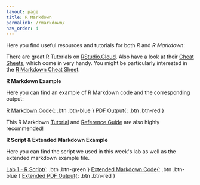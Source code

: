 ```yaml
---
layout: page
title: R Markdown
permalink: /rmarkdown/
nav_order: 4
---
```


 Here you find useful resources and tutorials for both _R_ and _R Markdown_:
 
There are great R Tutorials on [RStudio.Cloud](https://rstudio.cloud/learn/primers/). Also have a look at their [Cheat Sheets](https://rstudio.cloud/learn/cheat-sheets), which come in very handy. You might be particularly interested in the [R Markdown Cheat Sheet](https://raw.githubusercontent.com/rstudio/cheatsheets/main/rmarkdown-2.0.pdf).
 
 
 
__R Markdown Example__

Here you can find an example of R Markdown code and the corresponding output:

[R Markdown Code](https://raw.githubusercontent.com/bayreuth-politics/CI23/main/docs/R/RMD_Example_code.Rmd){: .btn .btn-blue }
[PDF Output](https://raw.githubusercontent.com/bayreuth-politics/CI23/main/docs/R/RMD_Example.pdf){: .btn .btn-red }


This R Markdown [Tutorial](https://rmarkdown.rstudio.com/lesson-1.html) and [Reference Guide](https://www.rstudio.com/wp-content/uploads/2015/03/rmarkdown-reference.pdf?_ga=2.156642171.1542584868.1612471345-118280016.1612471345) are also highly recommended!


__R Script & Extended Markdown Example__

Here you can find the script we used in this week's lab as well as the extended markdown example file.

[Lab 1 - R Script](https://raw.githubusercontent.com/bayreuth-politics/CI23/main/docs/R/CI23_Lab1_RMarkdown.R){: .btn .btn-green }
[Extended Markdown Code](https://raw.githubusercontent.com/bayreuth-politics/CI23/main/docs/R/R_Markdown_Example.Rmd){: .btn .btn-blue }
[Extended PDF Output](https://raw.githubusercontent.com/bayreuth-politics/CI23/main/docs/R/R_Markdown_Example.pdf){: .btn .btn-red }


